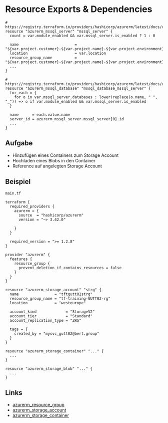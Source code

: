 # Resource Exports & Dependencies

```hcl
# https://registry.terraform.io/providers/hashicorp/azurerm/latest/docs/resources/mssql_server
resource "azurerm_mssql_server" "mssql_server" {
  count = var.module_enabled && var.mssql_server.is_enabled ? 1 : 0

  name                         = "${var.project.customer}-${var.project.name}-${var.project.environment}-${var.mssql_server.suffix}"
  location                     = var.location
  resource_group_name          = "${var.project.customer}-${var.project.name}-${var.project.environment}-${var.resource_groups.rg_db.name}"
  ...
}

# https://registry.terraform.io/providers/hashicorp/azurerm/latest/docs/resources/mssql_database
resource "azurerm_mssql_database" "mssql_database_mssql_server" {
  for_each = {
    for o in var.mssql_server.databases : lower(replace(o.name, " ", "_")) => o if var.module_enabled && var.mssql_server.is_enabled
  }

  name      = each.value.name
  server_id = azurerm_mssql_server.mssql_server[0].id
  ...
}
```

## Aufgabe

* Hinzufügen eines Containers zum Storage Account
* Hochladen eines Blobs in den Container
* Reference auf angelegten Storage Account

## Beispiel

`main.tf`
```hcl
terraform {
  required_providers {
    azurerm = {
      source  = "hashicorp/azurerm"
      version = "~> 3.42.0"

    }
  }

  required_version = ">= 1.2.8"
}

provider "azurerm" {
  features {
    resource_group {
      prevent_deletion_if_contains_resources = false
    }
  }
}

resource "azurerm_storage_account" "strg" {
  name                = "tftgutt02strg"
  resource_group_name = "tf-training-GUTT02-rg"
  location            = "westeurope"

  account_kind             = "StorageV2"
  account_tier             = "Standard"
  account_replication_type = "ZRS"

  tags = {
    created_by = "mysvc_gutt02@bert.group"
  }
}

resource "azurerm_storage_container" "..." {
  ...
}

resource "azurerm_storage_blob" "..." {
  ...
}
```

## Links

* [azurerm_resource_group](https://registry.terraform.io/providers/hashicorp/azurerm/latest/docs/resources/resource_group)
* [azurerm_storage_account](https://registry.terraform.io/providers/hashicorp/azurerm/latest/docs/resources/storage_account)
* [azurerm_storage_container](https://registry.terraform.io/providers/hashicorp/azurerm/latest/docs/resources/storage_container)

